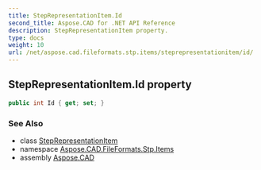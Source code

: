 ```yaml
---
title: StepRepresentationItem.Id
second_title: Aspose.CAD for .NET API Reference
description: StepRepresentationItem property. 
type: docs
weight: 10
url: /net/aspose.cad.fileformats.stp.items/steprepresentationitem/id/
---
```

## StepRepresentationItem.Id property

```csharp
public int Id { get; set; }
```

### See Also

* class [StepRepresentationItem](../)
* namespace [Aspose.CAD.FileFormats.Stp.Items](../../steprepresentationitem/)
* assembly [Aspose.CAD](../../../)


